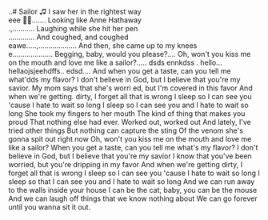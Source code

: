 ..# Sailor
♫ 
I saw her in the rightest way <br>  eee
🎵🎶.......
Looking like Anne Hathaway <br>.,...........
Laughing while she hit her pen <br>.............
And coughed, and coughed <br>eawe.....,...................
And then, she came up to my knees <br>e....................
Begging, baby, would you please?....
Oh, won't you kiss me on the mouth and love me like a sailor?.....
dsds ennkdss
.
hello...
hellaojsjeehdffs..
edsd....
 And when you get a taste, can you tell me what'dds my flavor?
I don't believe in God, but I believe that you're my savior.
My mom says that she's worri ed, but I'm covered in this favor
And when we're getting. dirty, I forget all that is wrong
I sleep so I can see you 'cause I hate to wait so long
I sleep so I can see you and I hate to wait so long
She took my fingers to her mouth
The kind of thing that makes you proud
That nothing else had ever.
Worked out, worked out
And lately, I've tried other things
But nothing can capture the sting
Of the venom she's gonna spit out right now
Oh, won't you kiss me on the mouth and love me like a sailor?
When you get a taste, can you tell me what's my flavor?
I don't believe in God, but I believe that you're my savior
I know that you've been worried, but you're dripping in my favor
And when we're getting dirty, I forget all that is wrong
I sleep so I can see you 'cause I hate to wait so long
I sleep so that I can see you and I hate to wait so long
And we can run away to the walls inside your house
I can be the cat, baby, you can be the mouse
And we can laugh off things that we know nothing about
We can go forever until you wanna sit it out.
<!--
geeznsns

